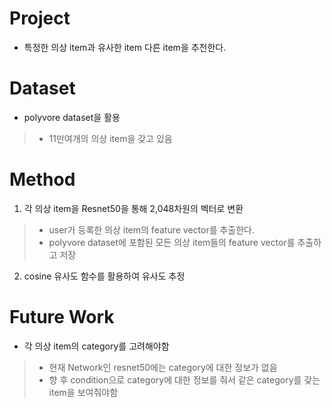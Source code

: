 # Project
* 특정한 의상 item과 유사한 item 다른 item을 추천한다.

# Dataset
* polyvore dataset을 활용
> * 11만여개의 의상 item을 갖고 있음

# Method
1. 각 의상 item을 Resnet50을 통해 2,048차원의 벡터로 변환
> * user가 등록한 의상 item의 feature vector를 추출한다.
> * polyvore dataset에 포함된 모든 의상 item들의 feature vector를 추출하고 저장
2. cosine 유사도 함수를 활용하여 유사도 추정

# Future Work
* 각 의상 item의 category를 고려해야함
> * 현재 Network인 resnet50에는 category에 대한 정보가 없음
> * 향 후 condition으로 category에 대한 정보를 줘서 같은 category를 갖는 item을 보여줘야함
